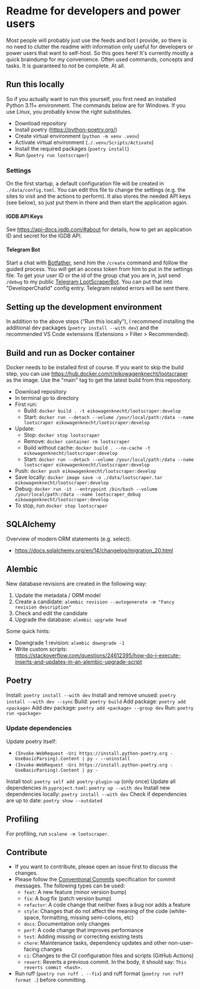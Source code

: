 # Readme for developers and power users

Most people will probably just use the feeds and bot I provide, so there is no need to clutter the readme with information only useful for developers or power users that want to self-host. So this goes here! It's currently mostly a quick braindump for my convenience. Often used commands, concepts and tasks. It is guaranteed to *not* be complete. At all.

## Run this locally

So if you actually want to run this yourself, you first need an installed Python 3.11+ environment. The commands below are for Windows. If you use Linux, you probably know the right substitutes.

- Download repository
- Install poetry (<https://python-poetry.org/>)
- Create virtual environment (`python -m venv .venv`)
- Activate virtual environment (`./.venv/Scripts/Activate`)
- Install the required packages (`poetry install`)
- Run (`poetry run lootscraper`)

### Settings

On the first startup, a default configuration file will be created in `./data/config.toml`. You can edit this file to change the settings (e.g. the sites to visit and the actions to perform). It also stores the needed API keys (see below), so just put them in there and then start the application again.

#### IGDB API Keys

See <https://api-docs.igdb.com/#about> for details, how to get an application ID and secret for the IGDB API.

#### Telegram Bot

Start a chat with [Botfather](https://t.me/botfather), send him the `/create` command and follow the guided process. You will get an access token from him to put in the settings file. To get your user ID or the id of the group chat you are in, just send `/debug` to my public [Telegram LootScraperBot](https://t.me/LootScraperBot). You can put that into "DeveloperChatId" config entry. Telegram related errors will be sent there.

## Setting up the development environment

In addition to the above steps ("Run this locally"), I recommend installing the additional dev packages (`poetry install --with dev`) and the recommended VS Code extensions (Extensions > Filter > Recommended).

## Build and run as Docker container

Docker needs to be installed first of course. If you want to skip the build step, you can use <https://hub.docker.com/r/eikowagenknecht/lootscraper> as the image. Use the "main" tag to get the latest build from this repository.

- Download repository
- In terminal go to directory
- First run:
  - Build: `docker build . -t eikowagenknecht/lootscraper:develop`
  - Start: `docker run --detach --volume /your/local/path:/data --name lootscraper eikowagenknecht/lootscraper:develop`
- Update:
  - Stop: `docker stop lootscraper`
  - Remove: `docker container rm lootscraper`
  - Build without cache: `docker build . --no-cache -t eikowagenknecht/lootscraper:develop`
  - Start: `docker run --detach --volume /your/local/path:/data --name lootscraper eikowagenknecht/lootscraper:develop`
- Push: `docker push eikowagenknecht/lootscraper:develop`
- Save locally: `docker image save -o ./data/lootscraper.tar eikowagenknecht/lootscraper:develop`
- Debug: `docker run -it --entrypoint /bin/bash --volume /your/local/path:/data --name lootscraper_debug eikowagenknecht/lootscraper:develop`
- To stop, run `docker stop lootscraper`

## SQLAlchemy

Overview of modern ORM statements (e.g. select).

- <https://docs.sqlalchemy.org/en/14/changelog/migration_20.html>

## Alembic

New database revisions are created in the following way:

1. Update the metadata / ORM model
2. Create a candidate: `alembic revision --autogenerate -m "Fancy revision description"`
3. Check and edit the candidate
4. Upgrade the database: `alembic upgrade head`

Some quick hints:

- Downgrade 1 revision: `alembic downgrade -1`
- Write custom scripts:
<https://stackoverflow.com/questions/24612395/how-do-i-execute-inserts-and-updates-in-an-alembic-upgrade-script>

## Poetry

Install: `poetry install --with dev`
Install and remove unused: `poetry install --with dev --sync`
Build: `poetry build`
Add package: `poetry add <package>`
Add dev package: `poetry add <package> --group dev`
Run: `poetry run <package>`

### Update dependencies

Update poetry itself:

- `(Invoke-WebRequest -Uri https://install.python-poetry.org -UseBasicParsing).Content | py - --uninstall`
- `(Invoke-WebRequest -Uri https://install.python-poetry.org -UseBasicParsing).Content | py -`

Install tool: `poetry self add poetry-plugin-up` (only once)
Update all dependencies in `pyproject.toml`: `poetry up --with dev`
Install new dependencies locally: `poetry install --with dev`
Check if dependencies are up to date: `poetry show --outdated`

## Profiling

For profiling, run `scalene -m lootscraper`.

## Contribute

- If you want to contribute, please open an issue first to discuss the changes.
- Please follow the [Conventional Commits](https://www.conventionalcommits.org/en/v1.0.0/) specification for commit messages. The following types can be used:
  - `feat`: A new feature (minor version bump)
  - `fix`: A bug fix (patch version bump)
  - `refactor`: A code change that neither fixes a bug nor adds a feature
  - `style`: Changes that do not affect the meaning of the code (white-space, formatting, missing semi-colons, etc)
  - `docs`: Documentation only changes
  - `perf`: A code change that improves performance
  - `test`: Adding missing or correcting existing tests
  - `chore`: Maintenance tasks, dependency updates and other non-user-facing changes
  - `ci`: Changes to the CI configuration files and scripts (GitHub Actions)
  - `revert`: Reverts a previous commit. In the body, it should say: `This reverts commit <hash>.`
- Run ruff (`poetry run ruff . --fix`) and ruff format (`poetry run ruff format .`) before committing.
